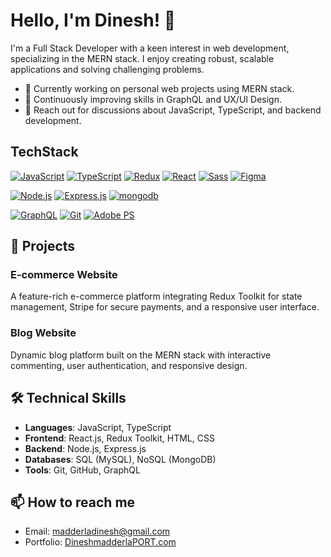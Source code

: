 # Hello, I'm Dinesh! 👋

I'm a Full Stack Developer with a keen interest in web development, specializing in the MERN stack. I enjoy creating robust, scalable applications and solving challenging problems.

- 🔭 Currently working on personal web projects using MERN stack.
- 🌱 Continuously improving skills in GraphQL and UX/UI Design.
- 💬 Reach out for discussions about JavaScript, TypeScript, and backend development.

## TechStack
[![JavaScript](https://img.shields.io/badge/JavaScript-F7DF1E?style=for-the-badge&logo=javascript&logoColor=black)](#badge-link)
[![TypeScript](https://img.shields.io/badge/TypeScript-007ACC?style=for-the-badge&logo=typescript&logoColor=white)](#badge-link)
[![Redux](https://img.shields.io/badge/Redux-764ABC?style=for-the-badge&logo=redux&logoColor=white)](#badge-link)
[![React](https://img.shields.io/badge/React-20232A?style=for-the-badge&logo=react&logoColor=61DAFB)](#badge-link)
[![Sass](https://img.shields.io/badge/Sass-CC6699?style=for-the-badge&logo=sass&logoColor=white)](#badge-link)
[![Figma](https://img.shields.io/badge/Figma-F24E1E?style=for-the-badge&logo=figma&logoColor=white)](#badge-link)
<br/>

[![Node.js](https://img.shields.io/badge/Node.js-43853D?style=for-the-badge&logo=node.js&logoColor=white)](#badge-link)
[![Express.js](https://img.shields.io/badge/Express.js-000000?style=for-the-badge&logo=express&logoColor=white)](#badge-link)
[![mongodb](https://img.shields.io/badge/MongoDB-4EA94B?style=for-the-badge&logo=mongodb&logoColor=white)](#badge-link)

[![GraphQL](https://img.shields.io/badge/GraphQL-E10098?style=for-the-badge&logo=graphql&logoColor=white)](#badge-link)
[![Git](https://img.shields.io/badge/Git-F05032?style=for-the-badge&logo=git&logoColor=white)](#badge-link)
[![Adobe PS](https://img.shields.io/badge/Adobe%20Photoshop-31A8FF?style=for-the-badge&logo=Adobe%20Photoshop&logoColor=black)](#badge-link)


## 💼 Projects
### E-commerce Website
A feature-rich e-commerce platform integrating Redux Toolkit for state management, Stripe for secure payments, and a responsive user interface.

### Blog Website
Dynamic blog platform built on the MERN stack with interactive commenting, user authentication, and responsive design.

## 🛠️ Technical Skills
- **Languages**: JavaScript, TypeScript
- **Frontend**: React.js, Redux Toolkit, HTML, CSS
- **Backend**: Node.js, Express.js
- **Databases**: SQL (MySQL), NoSQL (MongoDB)
- **Tools**: Git, GitHub, GraphQL

## 📫 How to reach me
- Email: madderladinesh@gmail.com
- Portfolio: [DineshmadderlaPORT.com](http://dineshmadderlaport.com)
